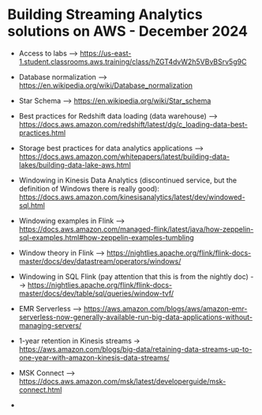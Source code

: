 # Building Streaming Analytics solutions on AWS - December 2024

- Access to labs --> https://us-east-1.student.classrooms.aws.training/class/hZGT4dvW2h5VBvBSrv5g9C


- Database normalization --> https://en.wikipedia.org/wiki/Database_normalization
- Star Schema --> https://en.wikipedia.org/wiki/Star_schema
- Best practices for Redshift data loading (data warehouse) --> https://docs.aws.amazon.com/redshift/latest/dg/c_loading-data-best-practices.html
- Storage best practices for data analytics applications --> https://docs.aws.amazon.com/whitepapers/latest/building-data-lakes/building-data-lake-aws.html
- Windowing in Kinesis Data Analytics (discontinued service, but the definition of Windows there is really good): https://docs.aws.amazon.com/kinesisanalytics/latest/dev/windowed-sql.html
- Windowing examples in Flink --> https://docs.aws.amazon.com/managed-flink/latest/java/how-zeppelin-sql-examples.html#how-zeppelin-examples-tumbling
- Window theory in Flink --> https://nightlies.apache.org/flink/flink-docs-master/docs/dev/datastream/operators/windows/
- Windowing in SQL Flink (pay attention that this is from the nightly doc) --> https://nightlies.apache.org/flink/flink-docs-master/docs/dev/table/sql/queries/window-tvf/ 
- EMR Serverless --> https://aws.amazon.com/blogs/aws/amazon-emr-serverless-now-generally-available-run-big-data-applications-without-managing-servers/
- 1-year retention in Kinesis streams -> https://aws.amazon.com/blogs/big-data/retaining-data-streams-up-to-one-year-with-amazon-kinesis-data-streams/
- MSK Connect --> https://docs.aws.amazon.com/msk/latest/developerguide/msk-connect.html
- 
